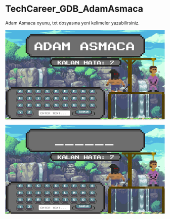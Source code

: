 # TechCareer_GDB_AdamAsmaca
Adam Asmaca oyunu, txt dosyasına yeni kelimeler yazabilirsiniz.

![](AdamAsmaca_2.PNG)

![](AdamAsmaca_1.PNG)


